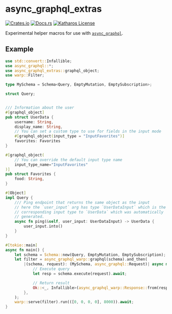 # async_graphql_extras

[![Crates.io](https://img.shields.io/crates/v/async_graphql_extras.svg)](https://crates.io/crates/async_graphql_extras)
[![Docs.rs](https://docs.rs/async_graphql_extras/badge.svg)](https://docs.rs/async_graphql_extras)
[![Katharos License](https://img.shields.io/badge/License-Katharos-blue)](https://github.com/katharostech/katharos-license)

Experimental helper macros for use with [`async_graphql`].

## Example
```rust
use std::convert::Infallible;
use async_graphql::*;
use async_graphql_extras::graphql_object;
use warp::Filter;

type MySchema = Schema<Query, EmptyMutation, EmptySubscription>;

struct Query;


/// Information about the user
#[graphql_object]
pub struct UserData {
    username: String,
    display_name: String,
    // You can set a custom type to use for fields in the input mode
    #[graphql_object(input_type = "InputFavorites")]
    favorites: Favorites
}

#[graphql_object(
    // You can override the default input type name
    input_type_name="InputFavorites"
)]
pub struct Favorites {
    food: String,
}

#[Object]
impl Query {
    /// Ping endpoint that returns the same object as the input
    // here the `user_input` arg has type `UserDataInput` which is the
    // corresponding input type to `UserData` which was automatically
    // generated.
    async fn ping(&self, user_input: UserDataInput) -> UserData {
        user_input.into()
    }
}

#[tokio::main]
async fn main() {
    let schema = Schema::new(Query, EmptyMutation, EmptySubscription);
    let filter = async_graphql_warp::graphql(schema).and_then(
        |(schema, request): (MySchema, async_graphql::Request)| async move {
            // Execute query
            let resp = schema.execute(request).await;

            // Return result
            Ok::<_, Infallible>(async_graphql_warp::Response::from(resp))
        },
    );
    warp::serve(filter).run(([0, 0, 0, 0], 8000)).await;
}
```

[`async_graphql`]: https://docs.rs/async_graphql
